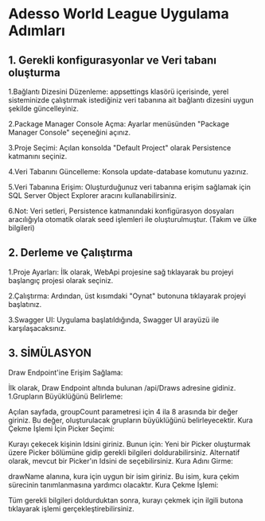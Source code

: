 # Adesso World League Uygulama Adımları

## 1. Gerekli konfigurasyonlar ve Veri tabanı oluşturma

1.Bağlantı Dizesini Düzenleme: appsettings klasörü içerisinde, yerel sisteminizde çalıştırmak istediğiniz veri tabanına ait bağlantı dizesini uygun şekilde güncelleyiniz.

2.Package Manager Console Açma: Ayarlar menüsünden "Package Manager Console" seçeneğini açınız.

3.Proje Seçimi: Açılan konsolda "Default Project" olarak Persistence katmanını seçiniz.

4.Veri Tabanını Güncelleme: Konsola update-database komutunu yazınız.

5.Veri Tabanına Erişim: Oluşturduğunuz veri tabanına erişim sağlamak için SQL Server Object Explorer aracını kullanabilirsiniz.

6.Not: Veri setleri, Persistence katmanındaki konfigürasyon dosyaları aracılığıyla otomatik olarak seed işlemleri ile oluşturulmuştur. (Takım ve ülke bilgileri)
## 2. Derleme ve Çalıştırma

1.Proje Ayarları: İlk olarak, WebApi projesine sağ tıklayarak bu projeyi başlangıç projesi olarak seçiniz.

2.Çalıştırma: Ardından, üst kısımdaki "Oynat" butonuna tıklayarak projeyi başlatınız.

3.Swagger UI: Uygulama başlatıldığında, Swagger UI arayüzü ile karşılaşacaksınız.


## 3. SİMÜLASYON
Draw Endpoint'ine Erişim Sağlama:

İlk olarak, Draw Endpoint altında bulunan /api/Draws adresine gidiniz.
1.Grupların Büyüklüğünü Belirleme:

Açılan sayfada, groupCount parametresi için 4 ila 8 arasında bir değer giriniz. Bu değer, oluşturulacak grupların büyüklüğünü belirleyecektir.
Kura Çekme İşlemi İçin Picker Seçimi:

Kurayı çekecek kişinin Idsini giriniz. Bunun için:
Yeni bir Picker oluşturmak üzere Picker bölümüne gidip gerekli bilgileri doldurabilirsiniz.
Alternatif olarak, mevcut bir Picker'ın Idsini de seçebilirsiniz.
Kura Adını Girme:

drawName alanına, kura için uygun bir isim giriniz. Bu isim, kura çekim sürecinin tanımlanmasına yardımcı olacaktır.
Kura Çekme İşlemi:

Tüm gerekli bilgileri doldurduktan sonra, kurayı çekmek için ilgili butona tıklayarak işlemi gerçekleştirebilirsiniz.


